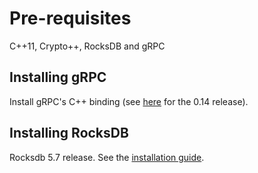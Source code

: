 # Pre-requisites
C++11, Crypto++, RocksDB and gRPC

## Installing gRPC
Install gRPC's C++ binding (see [here](https://github.com/grpc/grpc/tree/release-0_14/src/cpp) for the 0.14 release).

## Installing RocksDB
Rocksdb 5.7 release. See the [installation guide](https://github.com/facebook/rocksdb/blob/master/INSTALL.md).